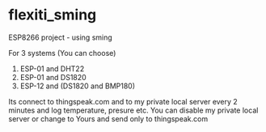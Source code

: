 # flexiti_sming
ESP8266 project - using sming

For 3 systems (You can choose)

1. ESP-01 and DHT22 
2. ESP-01 and DS1820
3. ESP-12 and (DS1820 and BMP180)


Its connect to thingspeak.com and to my private local server every 2 minutes and log temperature, presure etc.
You can disable my private local server  or change to Yours and send only to thingspeak.com


